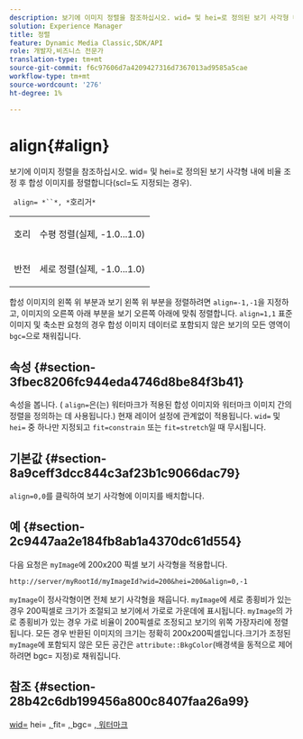 ```yaml
---
description: 보기에 이미지 정렬을 참조하십시오. wid= 및 hei=로 정의된 보기 사각형 내에 비율 조정 후 합성 이미지를 정렬합니다(scl=도 지정되는 경우).
solution: Experience Manager
title: 정렬
feature: Dynamic Media Classic,SDK/API
role: 개발자,비즈니스 전문가
translation-type: tm+mt
source-git-commit: f6c97606d7a4209427316d7367013ad9585a5cae
workflow-type: tm+mt
source-wordcount: '276'
ht-degree: 1%

---
```



# align{#align}

보기에 이미지 정렬을 참조하십시오. wid= 및 hei=로 정의된 보기 사각형 내에 비율 조정 후 합성 이미지를 정렬합니다(scl=도 지정되는 경우).

` align= *``*, *`호리거`*`

<table id="simpletable_4CB26F72A56D4515B767C303F8E8A1CF"> 
 <tr class="strow"> 
  <td class="stentry"> <p> <span class="codeph"> <span class="varname"> 호리  </span> </span> </p> </td> 
  <td class="stentry"> <p>수평 정렬(실제, -1.0...1.0) </p> </td> 
 </tr> 
 <tr class="strow"> 
  <td class="stentry"> <p> <span class="codeph"> <span class="varname"> 반전  </span> </span> </p> </td> 
  <td class="stentry"> <p>세로 정렬(실제, -1.0...1.0) </p> </td> 
 </tr> 
</table>

합성 이미지의 왼쪽 위 부분과 보기 왼쪽 위 부분을 정렬하려면 `align=-1,-1`을 지정하고, 이미지의 오른쪽 아래 부분을 보기 오른쪽 아래에 맞춰 정렬합니다. `align=1,1` 표준 이미지 및 축소판 요청의 경우 합성 이미지 데이터로 포함되지 않은 보기의 모든 영역이 `bgc=`으로 채워집니다.

## 속성 {#section-3fbec8206fc944eda4746d8be84f3b41}

속성을 봅니다. ( `align=`은(는) 워터마크가 적용된 합성 이미지와 워터마크 이미지 간의 정렬을 정의하는 데 사용됩니다.) 현재 레이어 설정에 관계없이 적용됩니다. `wid=` 및 `hei=` 중 하나만 지정되고 `fit=constrain` 또는 `fit=stretch`일 때 무시됩니다.

## 기본값 {#section-8a9ceff3dcc844c3af23b1c9066dac79}

`align=0,0`를 클릭하여 보기 사각형에 이미지를 배치합니다.

## 예 {#section-2c9447aa2e184fb8ab1a4370dc61d554}

다음 요청은 `myImage`에 200x200 픽셀 보기 사각형을 적용합니다.

`http://server/myRootId/myImageId?wid=200&hei=200&align=0,-1`

`myImage`이 정사각형이면 전체 보기 사각형을 채웁니다. `myImage`에 세로 종횡비가 있는 경우 200픽셀로 크기가 조절되고 보기에서 가로로 가운데에 표시됩니다. `myImage`의 가로 종횡비가 있는 경우 가로 비율이 200픽셀로 조정되고 보기의 위쪽 가장자리에 정렬됩니다. 모든 경우 반환된 이미지의 크기는 정확히 200x200픽셀입니다.크기가 조정된 `myImage`에 포함되지 않은 모든 공간은 `attribute::BkgColor`(배경색을 동적으로 제어하려면 bgc= 지정)로 채워집니다.

## 참조 {#section-28b42c6db199456a800c8407faa26a99}

[wid=](../../../../../is-api/http-ref/image-serving-api-ref/c-http-protocol-reference/c-command-reference/r-is-http-wid.md#reference-bfeadcb67bf4485f851eb21345527e47) hei= [, ](../../../../../is-api/http-ref/image-serving-api-ref/c-http-protocol-reference/c-command-reference/r-is-http-hei.md#reference-6d6f556ccc0e4b98a815e8a5c1944a96)fit= [, ](../../../../../is-api/http-ref/image-serving-api-ref/c-http-protocol-reference/c-command-reference/r-fit.md#reference-f11bff6d93d143d6b135de3a923bc989)bgc= [, ](../../../../../is-api/http-ref/image-serving-api-ref/c-http-protocol-reference/c-command-reference/r-bgc.md#reference-53376175f617446fbe5c69120f834b88)  [워터마크](../../../../../is-api/http-ref/image-serving-api-ref/c-http-protocol-reference/c-syntax-and-features/r-watermarks.md#reference-35d2c3a2c98349b792921c6cb8e73832)
